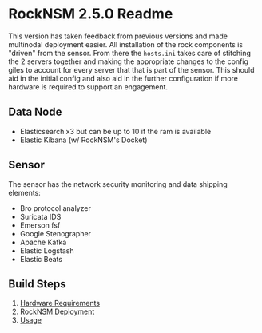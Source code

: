 # RockNSM 2.5.0 Readme
This version has taken feedback from previous versions and made multinodal deployment easier. All installation of the rock components is "driven" from the sensor. From there the `hosts.ini` takes care of stitching the 2 servers together and making the appropriate changes to the config giles to account for every server that that is part of the sensor. This should aid in the initial config and also aid in the further configuration if more hardware is required to support an engagement.

## Data Node
- Elasticsearch x3 but can be up to 10 if the ram is available
- Elastic Kibana (w/ RockNSM's Docket)

## Sensor
The sensor has the network security monitoring and data shipping elements:
- Bro protocol analyzer
- Suricata IDS
- Emerson fsf
- Google Stenographer
- Apache Kafka
- Elastic Logstash
- Elastic Beats

## Build Steps
1. [Hardware Requirements](rocknsm-requirements.md)
1. [RockNSM Deployment](sensordeploy.md)
1. [Usage](rocknsm-usage.md)
